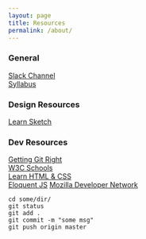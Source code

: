```yaml
---
layout: page
title: Resources
permalink: /about/
---
```


### General

[Slack Channel](http://core-interaction-sp.slack.com)  
[Syllabus](http://files.bryantwells.com/core-interaction_syllabus.pdf)  


### Design Resources
[Learn Sketch](https://designcode.io/sketch)

### Dev Resources
[Getting Git Right](https://www.atlassian.com/git)  
[W3C Schools](http://www.w3schools.com/)  
[Learn HTML & CSS](http://learn.shayhowe.com/)  
[Eloquent JS](http://eloquentjavascript.net/)
[Mozilla Developer Network](https://developer.mozilla.org/en-US/docs/Web)  


~~~  
cd some/dir/
git status  
git add .  
git commit -m "some msg"  
git push origin master  
~~~  
